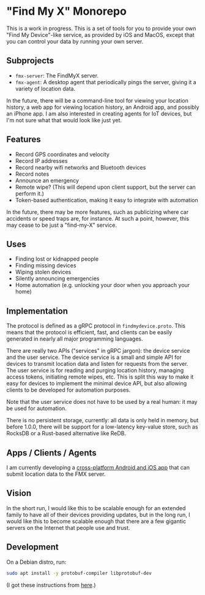 # "Find My X" Monorepo

This is a work in progress. This is a set of tools for you to provide your own
"Find My Device"-like service, as provided by iOS and MacOS, except that you can
control your data by running your own server.

## Subprojects

- `fmx-server`: The FindMyX server.
- `fmx-agent`: A desktop agent that periodically pings the server, giving it
  a variety of location data.

In the future, there will be a command-line tool for viewing your location
history, a web app for viewing location history, an Android app, and possibly
an iPhone app. I am also interested in creating agents for IoT devices, but I'm
not sure what that would look like just yet.

## Features

- Record GPS coordinates and velocity
- Record IP addresses
- Record nearby wifi networks and Bluetooth devices
- Record notes
- Announce an emergency
- Remote wipe? (This will depend upon client support, but the server can perform it.)
- Token-based authentication, making it easy to integrate with automation

In the future, there may be more features, such as publicizing where car
accidents or speed traps are, for instance. At such a point, however, this may
cease to be just a "find-my-X" service.

## Uses

- Finding lost or kidnapped people
- Finding missing devices
- Wiping stolen devices
- Silently announcing emergencies
- Home automation (e.g. unlocking your door when you approach your home)

## Implementation

The protocol is defined as a gRPC protocol in `findmydevice.proto`. This means
that the protocol is efficient, fast, and clients can be easily generated in
nearly all major programming languages.

There are really two APIs ("services" in gRPC jargon): the device service and
the user service. The device service is a small and simple API for devices to
transmit location data and listen for requests from the server. The user
service is for reading and purging location history, managing access tokens,
initiating remote wipes, etc. This is split this way to make it easy for
devices to implement the minimal device API, but also allowing clients to be
developed for automation purposes.

Note that the user service does not have to be used by a real human: it may be
used for automation.

There is no persistent storage, currently: all data is only held in memory, but
before 1.0.0, there will be support for a low-latency key-value store, such as
RocksDB or a Rust-based alternative like ReDB.

## Apps / Clients / Agents

I am currently developing a
[cross-platform Android and iOS app](https://github.com/JonathanWilbur/fmx-beacon)
that can submit location data to the FMX server.

## Vision

In the short run, I would like this to be scalable enough for an extended
family to have all of their devices providing updates, but in the long run, I
would like this to become scalable enough that there are a few gigantic servers
on the Internet that people use and trust.

## Development

On a Debian distro, run:

```bash
sudo apt install -y protobuf-compiler libprotobuf-dev
```

(I got these instructions from [here](https://github.com/hyperium/tonic).)